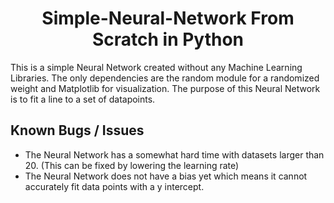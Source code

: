 <h1 align="center">Simple-Neural-Network From Scratch in Python</h1>

This is a simple Neural Network created without any Machine Learning Libraries. The only dependencies are the random module for a randomized weight and Matplotlib for visualization. The purpose of this Neural Network is to fit a line to a set of datapoints.

## Known Bugs / Issues

<ul>
  <li>The Neural Network has a somewhat hard time with datasets larger than 20. (This can be fixed by lowering the learning rate)</li>
  <li>The Neural Network does not have a bias yet which means it cannot accurately fit data points with a y intercept.
<ul>
